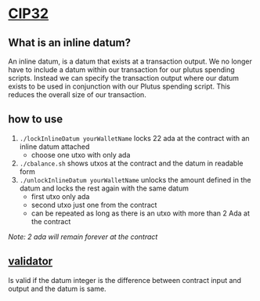 # [CIP32](https://cips.cardano.org/cips/cip32/)

## What is an inline datum?
An inline datum, is a datum that exists at a transaction output. We no longer have to include a datum within our transaction for our plutus spending scripts. Instead we can specify the transaction output where our datum exists to be used in conjunction with our Plutus spending script. This reduces the overall size of our transaction.

## how to use 

1. `./lockInlineDatum yourWalletName` locks 22 ada at the contract with an inline datum attached 
   - choose one utxo with only ada 
2. `./cbalance.sh` shows utxos at the contract and the datum in readable form 
3. `./unlockInlineDatum yourWalletName` unlocks the amount defined in the datum and locks the rest again with the same datum 
   - first utxo only ada 
   - second utxo just one from the contract 
   - can be repeated as long as there is an utxo with more than 2 Ada at the contract

*Note: 2 ada will remain forever at the contract*

## [validator](/../../../src/V2/InlineDatum.hs) 
Is valid if the datum integer is the difference between contract input and output and the datum is same. 
